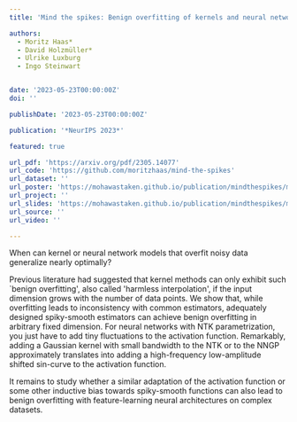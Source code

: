 ```yaml
---
title: 'Mind the spikes: Benign overfitting of kernels and neural networks in fixed dimension'

authors:
  - Moritz Haas*
  - David Holzmüller*
  - Ulrike Luxburg
  - Ingo Steinwart


date: '2023-05-23T00:00:00Z'
doi: ''

publishDate: '2023-05-23T00:00:00Z'

publication: '*NeurIPS 2023*'

featured: true

url_pdf: 'https://arxiv.org/pdf/2305.14077'
url_code: 'https://github.com/moritzhaas/mind-the-spikes'
url_dataset: ''
url_poster: 'https://mohawastaken.github.io/publication/mindthespikes/mindthespikes_poster_neurips.pdf'
url_project: ''
url_slides: 'https://mohawastaken.github.io/publication/mindthespikes/mindthespikes_slides1123.pdf'
url_source: ''
url_video: ''

---
```


When can kernel or neural network models that overfit noisy data generalize nearly optimally?

Previous literature had suggested that kernel methods can only exhibit such `benign overfitting', also called 'harmless interpolation', if the input dimension grows with the number of data points. We show that, while overfitting leads to inconsistency with common estimators, adequately designed spiky-smooth estimators can achieve benign overfitting in arbitrary fixed dimension. For neural networks with NTK parametrization, you just have to add tiny fluctuations to the activation function. Remarkably, adding a Gaussian kernel with small bandwidth to the NTK or to the NNGP approximately translates into adding a high-frequency low-amplitude shifted sin-curve to the activation function.

It remains to study whether a similar adaptation of the activation function or some other inductive bias towards spiky-smooth functions can also lead to benign overfitting with feature-learning neural architectures on complex datasets.